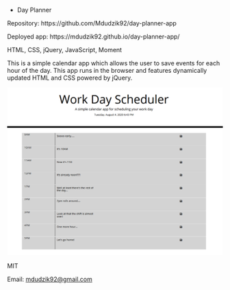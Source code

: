* Day Planner

<!-- Live link to deployed app --><break>
<p>Repository: https://github.com/Mdudzik92/day-planner-app</p>
<p>Deployed app: https://mdudzik92.github.io/day-planner-app/</p>

<!-- Technologies used -->
HTML, CSS, jQuery, JavaScript, Moment

<!-- Explanation of what the app is -->
This is a simple calendar app which allows the user to save events for each hour of the day. This app runs in the browser and features dynamically updated HTML and CSS powered by jQuery.

<!-- Screenshot -->
<img src="./deployeddayplanner.png">

<!-- License -->
MIT

<!-- Contact information -->
Email: mdudzik92@gmail.com
